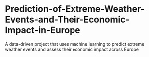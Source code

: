 # Prediction-of-Extreme-Weather-Events-and-Their-Economic-Impact-in-Europe
A data-driven project that uses machine learning to predict extreme weather events and assess their economic impact across Europe
